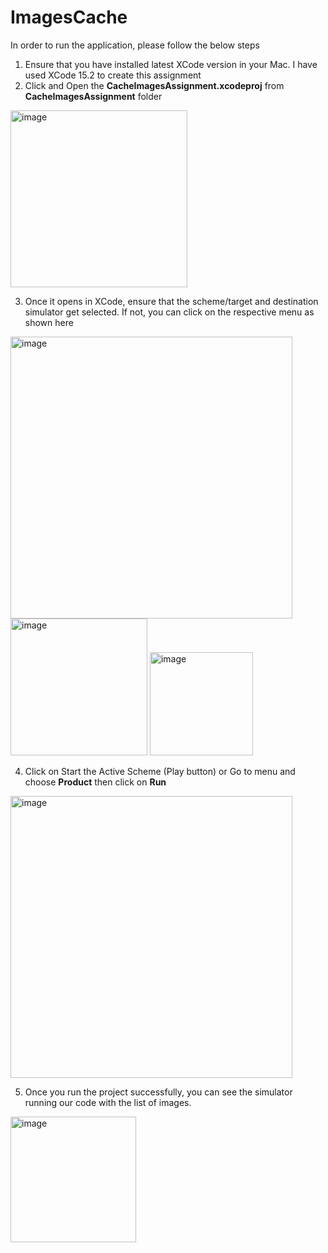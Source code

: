 # ImagesCache
In order to run the application, please follow the below steps
1.	Ensure that you have installed latest XCode version in your Mac. I have used XCode 15.2 to create this assignment
2.	Click and Open the **CacheImagesAssignment.xcodeproj** from **CacheImagesAssignment** folder
 
<img width="283" alt="image" src="https://github.com/SrinivasG/ImagesCache/assets/1043651/91f7c1a2-89e7-46b7-8710-fdf8b9a1cec9">

3.	Once it opens in XCode, ensure that the scheme/target and destination simulator get selected. If not, you can click on the respective menu as shown here
 <img width="451" alt="image" src="https://github.com/SrinivasG/ImagesCache/assets/1043651/a00259aa-9e68-48d6-9796-e9fba28619ad">

 <img width="219" alt="image" src="https://github.com/SrinivasG/ImagesCache/assets/1043651/441b60ab-3958-4d7b-bc40-826c67bb0e4f">
 <img width="165" alt="image" src="https://github.com/SrinivasG/ImagesCache/assets/1043651/8d1f93e0-a86e-40dd-934b-60adecf2ffaa">
                         

4.	Click on Start the Active Scheme (Play button) or Go to menu and choose **Product** then click on **Run**

 <img width="451" alt="image" src="https://github.com/SrinivasG/ImagesCache/assets/1043651/2089c077-6f15-485c-9f00-059b7ea30781">

5.  Once you run the project successfully, you can see the simulator running our code with the list of images.

<img width="201" alt="image" src="https://github.com/SrinivasG/ImagesCache/assets/1043651/c67579cd-ea07-4f45-b4b1-0a39855e7e9e">

